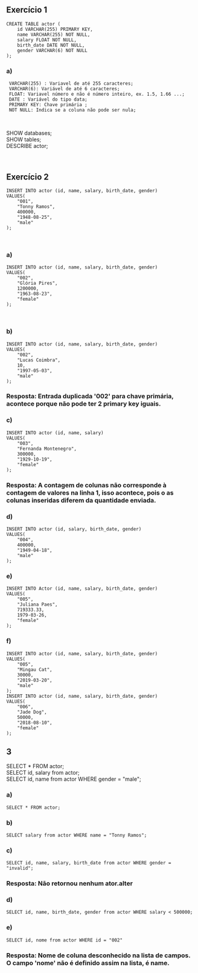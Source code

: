 ## Exercício 1
    CREATE TABLE actor (
        id VARCHAR(255) PRIMARY	KEY,
        name VARCHAR(255) NOT NULL,
        salary FLOAT NOT NULL,
        birth_date DATE NOT NULL,
        gender VARCHAR(6) NOT NULL
    );

### a)
	 VARCHAR(255) : Variavel de até 255 caracteres;
	 VARCHAR(6): Variável de até 6 caracteres;
	 FLOAT: Variavel número e não é número inteiro, ex. 1.5, 1.66 ...;
     DATE : Variável do tipo data;
     PRIMARY KEY: Chave primária ;
     NOT NULL: Indica se a coluna não pode ser nula;

<br>

SHOW databases; <br>
SHOW tables; <br>
DESCRIBE actor; <br>

<br>

## Exercício 2
    INSERT INTO actor (id, name, salary, birth_date, gender)
    VALUES(
        "001",
        "Tonny Ramos",
        400000,
        "1948-08-25",
        "male"
    );
<br>

### a) 
    INSERT INTO actor (id, name, salary, birth_date, gender)
    VALUES(
        "002",
        "Glória Pires",
        1200000,
        "1963-08-23",
        "female"
    );

<br>

### b)
    INSERT INTO actor (id, name, salary, birth_date, gender)
    VALUES(
        "002", 
        "Lucas Coimbra",
        10,
        "1997-05-03", 
        "male"
    );
### Resposta: Entrada duplicada '002' para chave primária, acontece porque não pode ter 2 primary key iguais.

### c)
    INSERT INTO actor (id, name, salary)
    VALUES(
        "003", 
        "Fernanda Montenegro",
        300000,
        "1929-10-19", 
        "female"
    );
### Resposta: A contagem de colunas não corresponde à contagem de valores na linha 1, isso acontece, pois o  as colunas inseridas diferem da quantidade enviada.

### d)
    INSERT INTO actor (id, salary, birth_date, gender)
    VALUES(
        "004",
        400000,
        "1949-04-18", 
        "male"
    );

### e)
    INSERT INTO Actor (id, name, salary, birth_date, gender)
    VALUES(
        "005", 
        "Juliana Paes",
        719333.33,
        1979-03-26, 
        "female"
    );

### f)
    INSERT INTO actor (id, name, salary, birth_date, gender)
    VALUES(
        "005",
        "Mingau Cat",
        30000,
        "2019-03-20",
        "male"
    );
    INSERT INTO actor (id, name, salary, birth_date, gender)
    VALUES(
        "006",
        "Jade Dog",
        50000,
        "2018-08-10",
        "female"
    );


## 3
SELECT * FROM actor; <br>
SELECT id, salary from actor; <br>
SELECT id, name from actor WHERE gender = "male"; <br>

### a)
    SELECT * FROM actor;

### b)
    SELECT salary from actor WHERE name = "Tonny Ramos";

### c)
    SELECT id, name, salary, birth_date from actor WHERE gender = "invalid";
### Resposta: Não retornou nenhum ator.alter

### d)
    SELECT id, name, birth_date, gender from actor WHERE salary < 500000;

### e)
    SELECT id, nome from actor WHERE id = "002"
### Resposta: Nome de coluna desconhecido na lista de campos. O campo 'nome' não é definido assim na lista, é name.